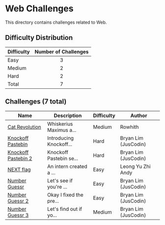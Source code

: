 # Web Challenges
This directory contains challenges related to Web.

## Difficulty Distribution
| Difficulty | Number of Challenges |
| ---------- |:--------------------:|
| Easy | 3 |
| Medium | 2 |
| Hard | 2 |
| Total | 7 |

## Challenges (7 total)
| Name | Description | Difficulty | Author |
| ---- | ----------- | ---------- | ------ |
| [Cat Revolution](<./Cat Revolution>) | Whiskerius Maximus a... | Medium | Rowhith |
| [Knockoff Pastebin](<./Knockoff Pastebin>) | Introducing Knockoff... | Hard | Bryan Lim (JusCodin) |
| [Knockoff Pastebin 2](<./Knockoff Pastebin 2>) | Knockoff Pastebin se... | Hard | Bryan Lim (JusCodin) |
| [NEXT flag](<./NEXT flag>) | An intern created a ... | Easy | Leong Yu Zhi Andy |
| [Number Guessr](<./Number Guessr>) | Let's see if you're ... | Easy | Bryan Lim (JusCodin) |
| [Number Guessr 2](<./Number Guessr 2>) | Okay I fixed the pre... | Easy | Bryan Lim (JusCodin) |
| [Number Guessr 3](<./Number Guessr 3>) | Let's find out if yo... | Medium | Bryan Lim (JusCodin) |
